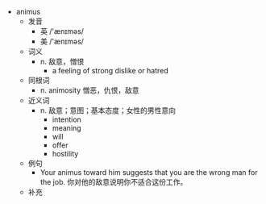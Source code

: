 - animus
  - 发音
    - 英 /'ænɪməs/
    - 美 /'ænɪməs/
  - 词义
    - n. 敌意，憎恨
      - a feeling of strong dislike or hatred
  - 同根词
    - n. animosity 憎恶，仇恨，敌意
  - 近义词
    - n. 敌意；意图；基本态度；女性的男性意向
      - intention
      - meaning
      - will
      - offer
      - hostility
  - 例句
    - Your animus toward him suggests that you are the wrong man for the job. 你对他的敌意说明你不适合这份工作。
  - 补充